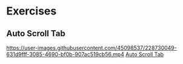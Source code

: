 # Exercises

## Auto Scroll Tab
https://user-images.githubusercontent.com/45098537/228730049-631d9fff-3085-4690-bf0b-907ac519cb56.mp4
[Auto Scroll Tab](https://github.com/GU1984/SwiftUI/tree/main/Exercises/AutoScrollTab)
